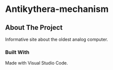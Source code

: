 # Antikythera-mechanism

<!-- ABOUT THE PROJECT -->
## About The Project

Informative site about the oldest analog computer.

### Built With

Made with Visual Studio Code.


